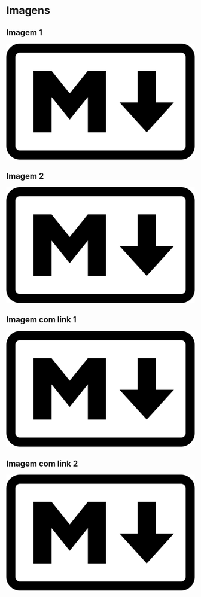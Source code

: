# Imagens

## Imagem 1
![Markdown](1200px-Markdown-mark.svg.png)

## Imagem 2
[image]: 1200px-Markdown-mark.svg.png

![Markdown][image]

## Imagem com link 1
[![Markdown](1200px-Markdown-mark.svg.png)](https://en.wikipedia.org/wiki/Markdown)

## Imagem com link 2
[image-thumbs]: 1200px-Markdown-mark.svg.png
[image-url]: https://en.wikipedia.org/wiki/Markdown

[![Markdown][image-thumbs]][image-url]